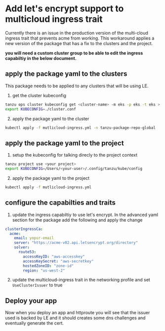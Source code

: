 # Add let's encrypt support to multicloud ingress trait

Currently there is an issue in the production version of the multi-cloud ingress trait that prevents acme from working. This workaround applies a new version of the package that has a fix to the clusters and the project. 

**you will need a custom cluster group to be able to edit the ingress capabiltiy in the below document.**

## apply the package yaml to the clusters

This package needs to be applied to any clusters that will be using LE.

1. get the cluster kubeconfig
```bash
tanzu ops cluster kubeconfig get <cluster-name> -m eks -p eks -t eks > cluster.conf
export KUBECONFIG=./cluster.conf
```

2. apply the package yaml to the cluster

```bash
kubectl apply -f mutlicloud-ingress.yml -n tanzu-package-repo-global
```


## apply the package yaml to the project


1. setup the kubeconfig for talking direcly to the project context

```bash
tanzu project use <your project>
export KUBECONFIG=/Users/<your-user>/.config/tanzu/kube/config
```

2. apply the package yaml to the project

```bash
kubectl apply -f mutlicloud-ingress.yml
```


## configure the capabilties and traits

1. update the ingress capabiltiy to use let's encrypt. In the advanced yaml section for the package add the following and apply the change

```yaml
clusterIngressCa:
  acme:
    email: yopur-email
    server: "https://acme-v02.api.letsencrypt.org/directory"
    solver:
      route53:
        accessKeyID: "aws-accesskey"
        accessKeySecret: "aws-secretkey"
        hostedZoneID: "zone-id"
        region: "us-west-2"
```

2. update the multicloud-ingress trait in the networking profile and set `UseClusterIssuer` to true


## Deploy your app

Now when you deploy an app and httproute you will see that the issuer used is backed by LE and it should creates some dns challenges and eventually generate the cert.  

